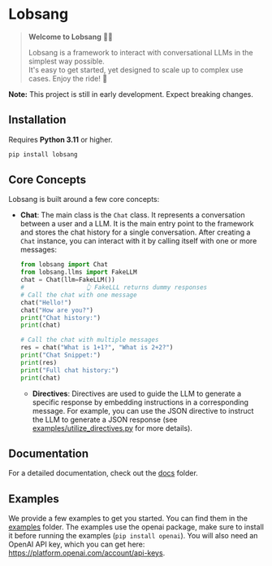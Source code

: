 [//]: # (TODO: replace heading with text mask on blimp image)
# Lobsang

> **Welcome to Lobsang** 🧘‍♂️
> 
> Lobsang is a framework to interact with conversational LLMs in the simplest way possible. \
> It's easy to get started, yet designed to scale up to complex use cases. Enjoy the ride! 🚀

**Note:** This project is still in early development. Expect breaking changes.

## Installation

Requires **Python 3.11** or higher.

```bash
pip install lobsang
```

## Core Concepts
Lobsang is built around a few core concepts:

- **Chat**: The main class is the `Chat` class. It represents a conversation between a user and a LLM. 
    It is the main entry point to the framework and stores the chat history for a single conversation. 
    After creating a `Chat` instance, you can interact with it by calling itself with one
    or more messages:
    ```python
    from lobsang import Chat
    from lobsang.llms import FakeLLM
    chat = Chat(llm=FakeLLM()) 
    #                 👆 FakeLLL returns dummy responses
    # Call the chat with one message
    chat("Hello!")
    chat("How are you?")
    print("Chat history:")  
    print(chat)
    
    # Call the chat with multiple messages
    res = chat("What is 1+1?", "What is 2+2?")
    print("Chat Snippet:")
    print(res)
    print("Full chat history:")
    print(chat)
    ```
  - **Directives**: Directives are used to guide the LLM to generate a specific response by embedding instructions
      in a corresponding message. For example, you can use the JSON directive to instruct the LLM to generate a JSON
      response (see [examples/utilize_directives.py](./examples/utilize_directives.py) for more details).

## Documentation
For a detailed documentation, check out the [docs](./docs) folder.

[//]: # (TODO: add link to documentation website)

## Examples
We provide a few examples to get you started. You can find them in the [examples](./examples) folder.
The examples use the openai package, make sure to install it before running the examples (`pip install openai`).
You will also need an OpenAI API key, which you can get here: https://platform.openai.com/account/api-keys.

